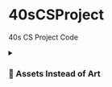 # 40sCSProject
40s CS Project Code

<details>
 <summary><h3> 🎀 Assets Instead of Art</h3></summary>
  <h3> fonts and stuff 
  <br > pixel font - [https://assetstore.unity.com/packages/2d/fonts/pixel-font-tripfive-64734]
  <br > cursors - [https://assetstore.unity.com/packages/2d/gui/icons/pixel-cursors-109256]
  <h3 > scenes
  <br > [https://assetstore.unity.com/packages/2d/gui/icons/2d-amulets-kit-196010]
  <br > [https://assetstore.unity.com/packages/2d/characters/retro-act-rpg-sprite-pack-01-71965]
  <br > goth castle - [https://assetstore.unity.com/packages/2d/characters/medieval-king-pack-2-174863]
  <br > goth town - [https://assetstore.unity.com/packages/2d/characters/gothicvania-town-101407]
  <br > [https://assetstore.unity.com/packages/2d/characters/warped-caves-103250]
  <br > [https://assetstore.unity.com/packages/2d/characters/sunny-land-forest-108124]
  <br > castle - [https://assetstore.unity.com/packages/2d/environments/rogue-fantasy-castle-164725]
  <h3 > players
  <br > [https://assetstore.unity.com/packages/2d/characters/warrior-free-asset-195707]
        [https://assetstore.unity.com/packages/2d/characters/pet-cats-pixel-art-pack-248340]
</details>
